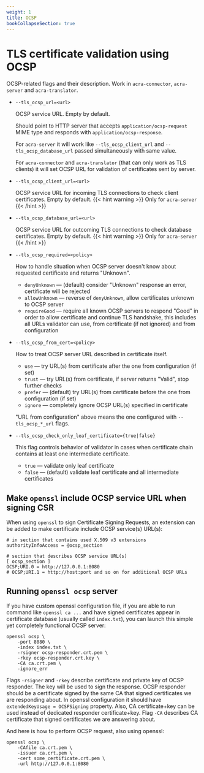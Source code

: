 ```yaml
---
weight: 1
title: OCSP
bookCollapseSection: true
---
```


# TLS certificate validation using OCSP

OCSP-related flags and their description. Work in `acra-connector`, `acra-server` and `acra-translator`.

* `--tls_ocsp_url=<url>`

  OCSP service URL.
  Empty by default.

  Should point to HTTP server that accepts `application/ocsp-request` MIME type
  and responds with `application/ocsp-response`.

  For `acra-server` it will work like `--tls_ocsp_client_url` and `--tls_ocsp_database_url`
  passed simultaneously with same value.

  For `acra-connector` and `acra-translator` (that can only work as TLS clients)
  it will set OCSP URL for validation of certificates sent by server.

* `--tls_ocsp_client_url=<url>`

  OCSP service URL for incoming TLS connections to check client certificates.
  Empty by default.
  {{< hint warning >}}
  Only for `acra-server`
  {{< /hint >}}

* `--tls_ocsp_database_url=<url>`

  OCSP service URL for outcoming TLS connections to check database certificates.
  Empty by default.
  {{< hint warning >}}
  Only for `acra-server`
  {{< /hint >}}

* `--tls_ocsp_required=<policy>`

  How to handle situation when OCSP server doesn't know about requested certificate and returns "Unknown".

  * `denyUnknown` — (default) consider "Unknown" response an error, certificate will be rejected
  * `allowUnknown` — reverse of `denyUnknown`, allow certificates unknown to OCSP server
  * `requireGood` — require all known OCSP servers to respond "Good" in order to allow certificate and
    continue TLS handshake, this includes all URLs validator can use, from certificate (if not ignored) and from configuration

* `--tls_ocsp_from_cert=<policy>`

  How to treat OCSP server URL described in certificate itself.

  * `use` — try URL(s) from certificate after the one from configuration (if set)
  * `trust` — try URL(s) from certificate, if server returns "Valid", stop further checks
  * `prefer` — (default) try URL(s) from certificate before the one from configuration (if set)
  * `ignore` — completely ignore OCSP URL(s) specified in certificate

  "URL from configuration" above means the one configured with `--tls_ocsp_*_url` flags.

* `--tls_ocsp_check_only_leaf_certificate={true|false}`

  This flag controls behavior of validator in cases when certificate chain contains at least one intermediate certificate.

  * `true` — validate only leaf certificate
  * `false` — (default) validate leaf certificate and all intermediate certificates

## Make `openssl` include OCSP service URL when signing CSR

When using `openssl` to sign Certificate Signing Requests,
an extension can be added to make certificate include OCSP service(s) URL(s):
```
# in section that contains used X.509 v3 extensions
authorityInfoAccess = @ocsp_section

# section that describes OCSP service URL(s)
[ ocsp_section ]
OCSP;URI.0 = http://127.0.0.1:8080
# OCSP;URI.1 = http://host:port and so on for additional OCSP URLs
```

## Running `openssl ocsp` server

If you have custom openssl configuration file, if you are able to run command like
`openssl ca ...` and have signed certificates appear in certificate database (usually called `index.txt`),
you can launch this simple yet completely functional OCSP server:
```
openssl ocsp \
    -port 8080 \
    -index index.txt \
    -rsigner ocsp-responder.crt.pem \
    -rkey ocsp-responder.crt.key \
    -CA ca.crt.pem \
    -ignore_err
```
Flags `-rsigner` and `-rkey` describe certificate and private key of OCSP responder. The key will be used to sign the response.
OCSP responder should be a certificate signed by the same CA that signed certificates we are responding about.
In openssl configuration it should have `extendedKeyUsage = OCSPSigning` property.
Also, CA certificate+key can be used instead of dedicated responder certificate+key.
Flag `-CA` describes CA certificate that signed certificates we are answering about.

And here is how to perform OCSP request, also using openssl:
```
openssl ocsp \
    -CAfile ca.crt.pem \
    -issuer ca.crt.pem \
    -cert some_certificate.crt.pem \
    -url http://127.0.0.1:8080
```
